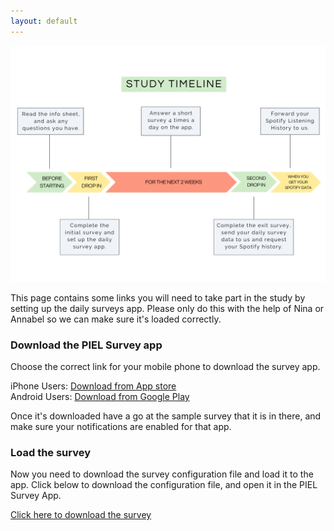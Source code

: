 ```yaml
---
layout: default
---
```


![Study Timeline](./static/timeline.png)

This page contains some links you will need to take part in the study by setting up the daily surveys app. 
Please only do this with the help of Nina or Annabel so we can make sure it's loaded correctly.

### Download the PIEL Survey app

Choose the correct link for your mobile phone to download the survey app.

iPhone Users: [Download from App store](https://itunes.apple.com/au/app/piel-survey/id1257313392?mt=8)  
Android Users: [Download from Google Play](https://play.google.com/store/apps/details?id=au.com.bluejay.pielsurvey)  

Once it's downloaded have a go at the sample survey that it is in there, and make sure your notifications are enabled for that app.

### Load the survey

Now you need to download the survey configuration file and load it to the app. 
Click below to download the configuration file, and open it in the PIEL Survey App. 

[Click here to download the survey](./static/moodmusic.survey)


